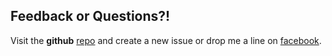 ## Feedback or Questions?!

Visit the **github** [repo](https://github.com/gfmr90/gfmr90.github.io) and create a new issue or drop me a line on [facebook](https://www.facebook.com/gary.rui).
